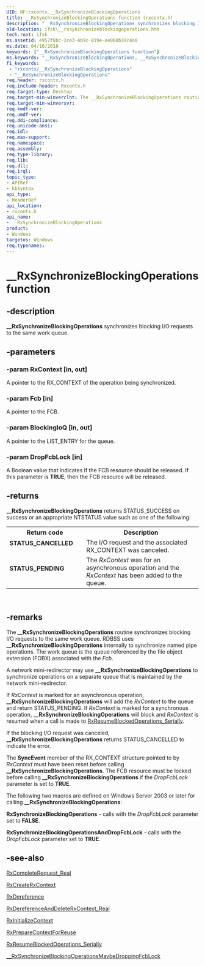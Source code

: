 ```yaml
---
UID: NF:rxcontx.__RxSynchronizeBlockingOperations
title: __RxSynchronizeBlockingOperations function (rxcontx.h)
description: "__RxSynchronizeBlockingOperations synchronizes blocking I/O requests to the same work queue."
old-location: ifsk\__rxsynchronizeblockingoperations.htm
tech.root: ifsk
ms.assetid: e957f8bc-2ce3-4b9c-819e-ee068b39c4a0
ms.date: 04/16/2018
keywords: ["__RxSynchronizeBlockingOperations function"]
ms.keywords: "__RxSynchronizeBlockingOperations, __RxSynchronizeBlockingOperations function [Installable File System Drivers], ifsk.__rxsynchronizeblockingoperations, rxcontx/__RxSynchronizeBlockingOperations, rxref_d35d9118-8942-402e-8c78-3168a2d9ad73.xml"
f1_keywords:
 - "rxcontx/__RxSynchronizeBlockingOperations"
 - "__RxSynchronizeBlockingOperations"
req.header: rxcontx.h
req.include-header: Rxcontx.h
req.target-type: Desktop
req.target-min-winverclnt: The __RxSynchronizeBlockingOperations routine is only available on Windows Server 2003.
req.target-min-winversvr: 
req.kmdf-ver: 
req.umdf-ver: 
req.ddi-compliance: 
req.unicode-ansi: 
req.idl: 
req.max-support: 
req.namespace: 
req.assembly: 
req.type-library: 
req.lib: 
req.dll: 
req.irql: 
topic_type:
- APIRef
- kbSyntax
api_type:
- HeaderDef
api_location:
- rxcontx.h
api_name:
- __RxSynchronizeBlockingOperations
product:
- Windows
targetos: Windows
req.typenames: 
---
```


# __RxSynchronizeBlockingOperations function


## -description


<b>__RxSynchronizeBlockingOperations</b> synchronizes blocking I/O requests to the same work queue. 


## -parameters




### -param RxContext [in, out]

A pointer to the RX_CONTEXT of the operation being synchronized. 


### -param Fcb [in]

A pointer to the FCB. 


### -param BlockingIoQ [in, out]

A pointer to the LIST_ENTRY for the queue. 


### -param DropFcbLock [in]

A Boolean value that indicates if the FCB resource should be released. If this parameter is <b>TRUE</b>, then the FCB resource will be released. 


## -returns



<b>__RxSynchronizeBlockingOperations</b> returns STATUS_SUCCESS on success or an appropriate NTSTATUS value such as one of the following: 

<table>
<tr>
<th>Return code</th>
<th>Description</th>
</tr>
<tr>
<td width="40%">
<dl>
<dt><b>STATUS_CANCELLED</b></dt>
</dl>
</td>
<td width="60%">
The I/O request and the associated RX_CONTEXT was canceled.

</td>
</tr>
<tr>
<td width="40%">
<dl>
<dt><b>STATUS_PENDING</b></dt>
</dl>
</td>
<td width="60%">
The <i>RxContext</i> was for an asynchronous operation and the <i>RxContext</i> has been added to the queue.

</td>
</tr>
</table>
 




## -remarks



The<b> __RxSynchronizeBlockingOperations</b> routine synchronizes blocking I/O requests to the same work queue. RDBSS uses <b>__RxSynchronizeBlockingOperations</b> internally to synchronize named pipe operations. The work queue is the queue referenced by the file object extension (FOBX) associated with the <i>Fcb</i>. 

A network mini-redirector may use <b>__RxSynchronizeBlockingOperations</b> to synchronize operations on a separate queue that is maintained by the network mini-redirector. 

If <i>RxContext</i> is marked for an asynchronous operation, <b>__RxSynchronizeBlockingOperations</b> will add the <i>RxContext</i> to the queue and return STATUS_PENDING. If <i>RxContext</i> is marked for a synchronous operation, <b>__RxSynchronizeBlockingOperations</b> will block and <i>RxContext</i> is resumed when a call is made to <a href="https://docs.microsoft.com/windows-hardware/drivers/ddi/rxcontx/nf-rxcontx-rxresumeblockedoperations_serially">RxResumeBlockedOperations_Serially</a>. 

If the blocking I/O request was canceled, <b>__RxSynchronizeBlockingOperations</b> returns STATUS_CANCELLED to indicate the error.

The <b>SyncEvent</b> member of the RX_CONTEXT structure pointed to by <i>RxContext</i> must have been reset before calling <b>__RxSynchronizeBlockingOperations</b>. The FCB resource must be locked before calling <b>__RxSynchronizeBlockingOperations</b> if the <i>DropFcbLock</i> parameter is set to <b>TRUE</b>. 

The following two macros are defined on Windows Server 2003 or later for calling <b>__RxSynchronizeBlockingOperations</b>:

<b>RxSynchronizeBlockingOperations</b> - calls with the <i>DropFcbLock</i> parameter set to <b>FALSE</b>. 

<b>RxSynchronizeBlockingOperationsAndDropFcbLock</b> - calls with the <i>DropFcbLock</i> parameter set to <b>TRUE</b>. 




## -see-also




<a href="https://docs.microsoft.com/windows-hardware/drivers/ddi/rxprocs/nf-rxprocs-rxcompleterequest_real">RxCompleteRequest_Real</a>



<a href="https://docs.microsoft.com/windows-hardware/drivers/ddi/rxcontx/nf-rxcontx-rxcreaterxcontext">RxCreateRxContext</a>



<a href="https://docs.microsoft.com/windows-hardware/drivers/ddi/rxprocs/nf-rxprocs-rxdereference">RxDereference</a>



<a href="https://docs.microsoft.com/windows-hardware/drivers/ddi/rxcontx/nf-rxcontx-rxdereferenceanddeleterxcontext_real">RxDereferenceAndDeleteRxContext_Real</a>



<a href="https://docs.microsoft.com/windows-hardware/drivers/ddi/rxcontx/nf-rxcontx-rxinitializecontext">RxInitializeContext</a>



<a href="https://docs.microsoft.com/windows-hardware/drivers/ddi/rxcontx/nf-rxcontx-rxpreparecontextforreuse">RxPrepareContextForReuse</a>



<a href="https://docs.microsoft.com/windows-hardware/drivers/ddi/rxcontx/nf-rxcontx-rxresumeblockedoperations_serially">RxResumeBlockedOperations_Serially</a>



<a href="https://docs.microsoft.com/windows-hardware/drivers/ifs/--rxsynchronizeblockingoperationsmaybedroppingfcblock">__RxSynchronizeBlockingOperationsMaybeDroppingFcbLock</a>
 

 

